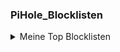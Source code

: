### PiHole_Blocklisten
<details>
<summary>Meine Top Blocklisten</summary>

| Rang | Liste | 
|-----:|-----------|
|     1|https://raw.githubusercontent.com/deathbybandaid/piholeparser/master/Subscribable-Lists/CombinedBlacklists/CombinedBlackLists.txt |
|     2|https://raw.githubusercontent.com/RPiList/specials/master/Blocklisten/notserious |
|     3|https://raw.githubusercontent.com/RPiList/specials/master/Blocklisten/Phishing-Angriffe |
|     4|https://raw.githubusercontent.com/RPiList/specials/master/Blocklisten/spam.mails |
|     5|||
|     6|https://raw.githubusercontent.com/crazy-max/WindowsSpyBlocker/master/data/hosts/spy.txt |
|     7|https://raw.githubusercontent.com/RPiList/specials/master/Blocklisten/crypto |
|     8|https://raw.githubusercontent.com/RPiList/specials/master/Blocklisten/malware |
|     9|https://raw.githubusercontent.com/RPiList/specials/master/Blocklisten/Streaming |
|     10|https://raw.githubusercontent.com/jmdugan/blocklists/master/corporations/facebook/all |
|     11|https://www.sunshine.it/blacklist.txt |
|     12|||
|     13|https://raw.githubusercontent.com/RPiList/specials/master/Blocklisten/proxies |
|     14|||
|     15|https://raw.githubusercontent.com/RPiList/specials/master/Blocklisten/samsung |
|     16|||
|     17|https://raw.githubusercontent.com/r-a-y/mobile-hosts/master/AdguardMobileSpyware.txt |
|     18|https://raw.githubusercontent.com/r-a-y/mobile-hosts/master/AdguardMobileAds.txt |
|     19|||
|     20|||
|     21|https://phishing.army/download/phishing_army_blocklist.txt |
|     22|https://phishing.army/download/phishing_army_blocklist_extended.txt |
|     23|https://raw.githubusercontent.com/StevenBlack/hosts/master/hosts |
|     24|https://raw.githubusercontent.com/anudeepND/blacklist/master/adservers.txt |
|     25|https://s3.amazonaws.com/lists.disconnect.me/simple_ad.txt |
|     26|https://pgl.yoyo.org/adservers/serverlist.php?hostformat=hosts&showintro=0&mimetype=plaintext |
|     27|https://raw.githubusercontent.com/bigdargon/hostsVN/master/hosts |
|     28|https://raw.githubusercontent.com/jdlingyu/ad-wars/master/hosts |
|     29|https://raw.githubusercontent.com/RPiList/specials/master/Blocklisten/DomainSquatting/DE/Volks-und-Raiffeisenbank/VR-PLZ-8-Teil-1 |
|     30|https://raw.githubusercontent.com/RPiList/specials/master/Blocklisten/DomainSquatting/DE/Volks-und-Raiffeisenbank/VR-PLZ-8-Teil-2 |
|     31|https://raw.githubusercontent.com/RPiList/specials/master/Blocklisten/DomainSquatting/DE/Volks-und-Raiffeisenbank/VR-PLZ-8-Teil-3 |
|     32|https://raw.githubusercontent.com/RPiList/specials/master/Blocklisten/DomainSquatting/DE/Volks-und-Raiffeisenbank/VR-PLZ-8-Teil-4 |
|     33|https://raw.githubusercontent.com/hagezi/dns-blocklists/main/domains/light.txt |
|     34|https://adaway.org/hosts.txt |
|     35|https://raw.githubusercontent.com/RPiList/specials/master/Blocklisten/DomainSquatting1 |
|     36|https://raw.githubusercontent.com/RPiList/specials/master/Blocklisten/DomainSquatting2 |
|     37|https://raw.githubusercontent.com/RPiList/specials/master/Blocklisten/DomainSquatting3 |
|     38|||
|     39|https://raw.githubusercontent.com/namePlayer/dhl-scamlist/main/dns-blocklists/pihole-blacklist |
|     40|https://dbl.oisd.nl/ |
|     41|https://raw.githubusercontent.com/elliotwutingfeng/Inversion-DNSBL-Blocklists/main/Google_hostnames.txt |
|     42|https://raw.githubusercontent.com/autinerd/anti-axelspringer-hosts/master/axelspringer-hosts |
|     43|https://raw.githubusercontent.com/da-Jimbo/PiHole_Blocklisten/main/eigeneBlockliste.txt |

</details>

